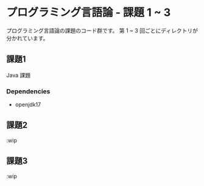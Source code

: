 # プログラミング言語論 - 課題 1 ~ 3

プログラミング言語論の課題のコード群です。
第 1 ~ 3 回ごとにディレクトリが分かれています。

## 課題1
Java 課題
### Dependencies
- openjdk17

## 課題2
:wip

## 課題3
:wip
